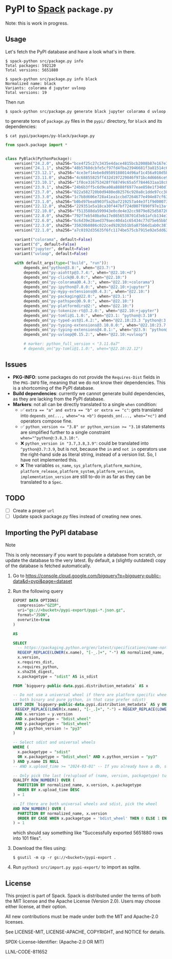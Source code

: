 # PyPI to [Spack](https://www.github.com/spack/spack) `package.py`

Note: this is work in progress.

## Usage

Let's fetch the PyPI database and have a look what's in there.

```console
$ spack-python src/package.py info
Total packages: 592120
Total versions: 5651880

$ spack-python src/package.py info black
Normalized name: black
Variants: colorama d jupyter uvloop
Total versions: 19
```

Then run

```console
$ spack-python src/package.py generate black jupyter colorama d uvloop
```

to generate tons of `package.py` files in the `pypi/` directory, for `black` and its dependencies:

```console
$ cat pypi/packages/py-black/package.py
```

```python
from spack.package import *


class PyBlack(PythonPackage):
    version("24.2.0", sha256="bce4f25c27c3435e4dace4815bcb2008b87e167e3bf4ee47ccdc5ce906eb4894")
    version("24.1.1", sha256="48b5760dcbfe5cf97fd4fba23946681f3a81514c6ab8a45b50da67ac8fbc6c7b")
    version("23.12.1", sha256="4ce3ef14ebe8d9509188014d96af1c456a910d5b5cbf434a09fef7e024b3d0d5")
    version("23.11.0", sha256="4c68855825ff432d197229846f971bc4d6666ce90492e5b02013bcaca4d9ab05")
    version("23.10.1", sha256="1f8ce316753428ff68749c65a5f7844631aa18c8679dfd3ca9dc1a289979c258")
    version("23.9.1", sha256="24b6b3ff5c6d9ea08a8888f6977eae858e1f340d7260cf56d70a49823236b62d")
    version("23.7.0", sha256="022a582720b0d9480ed82576c920a8c1dde97cc38ff11d8d8859b3bd6ca9eedb")
    version("23.3.0", sha256="1c7b8d606e728a41ea1ccbd7264677e494e87cf630e399262ced92d4a8dac940")
    version("23.1.0", sha256="b0bd97bea8903f5a2ba7219257a44e3f1f9d00073d6cc1add68f0beec69692ac")
    version("22.12.0", sha256="229351e5a18ca30f447bf724d007f890f97e13af070bb6ad4c0a441cd7596a2f")
    version("22.10.0", sha256="f513588da599943e0cde4e32cc9879e825d58720d6557062d1098c5ad80080e1")
    version("22.8.0", sha256="792f7eb540ba9a17e8656538701d3eb1afcb134e3b45b71f20b25c77a8db7e6e")
    version("22.6.0", sha256="6c6d39e28aed379aec40da1c65434c77d75e65bb59a1e1c283de545fb4e7c6c9")
    version("22.3.0", sha256="35020b8886c022ced9282b51b5a875b6d1ab0c387b31a065b84db7c33085ca79")
    version("22.1.0", sha256="a7c0192d35635f6fc1174be575cb7915e92e5dd629ee79fdaf0dcfa41a80afb5")

    variant("colorama", default=False)
    variant("d", default=False)
    variant("jupyter", default=False)
    variant("uvloop", default=False)

    with default_args(type=("build", "run")):
        depends_on("python@3.8:", when="@23.7:")
        depends_on("py-aiohttp@3.7.4:", when="@22.10:+d")
        depends_on("py-click@8.0.0:", when="@22.10:")
        depends_on("py-colorama@0.4.3:", when="@22.10:+colorama")
        depends_on("py-ipython@7.8.0:", when="@22.10:+jupyter")
        depends_on("py-mypy-extensions@0.4.3:", when="@22.10:")
        depends_on("py-packaging@22.0:", when="@23.1:")
        depends_on("py-pathspec@0.9.0:", when="@22.10:")
        depends_on("py-platformdirs@2:", when="@22.10:")
        depends_on("py-tokenize-rt@3.2.0:", when="@22.10:+jupyter")
        depends_on("py-tomli@1.1.0:", when="@23.1: ^python@:3.10")
        depends_on("py-typed-ast@1.4.2:", when="@22.10:23.3 ^python@:3.7")
        depends_on("py-typing-extensions@3.10.0.0:", when="@22.10:23.7 ^python@:3.9")
        depends_on("py-typing-extensions@4.0.1:", when="@23.9: ^python@:3.10")
        depends_on("py-uvloop@0.15.2:", when="@22.10:+uvloop")

        # marker: python_full_version < "3.11.0a7"
        # depends_on("py-tomli@1.1.0:", when="@22.10:22.12")
```

## Issues

- **PKG-INFO**: some packages do not provide the `Requires-Dist` fields in the `PKG-INFO` file,
  meaning that we do not know their dependencies. This is a shortcoming of the PyPI database.
- **Build dependencies**: currently we cannot generate build dependencies, as they are lacking
  from the PyPI database.
- **Markers**: not all can be directly translated to a single `when` condition:
  - ✅ `extra == "a" and extra == "b" or extra == "c"`: gets translated into 
    `depends_on(..., when="+a +b")` `depends_on(..., when="+c")` and operators compose fine.
  - ✅ `python_version <= "3.8" or python_version >= "3.10` statements are simplified further
    to a single constraint `when="^python@:3.8,3.10:"`.
  - ❌ `python_version in "3.7,3.8,3.9"`: could be translated into `^python@3.7:3.9`, but is not,
    because the `in` and `not in` operators use the right-hand side as literal string, instead of
    a version list. So, I have not implemented this.
  - ❌ The variables `os_name`, `sys_platform`, `platform_machine`, `platform_release`,
    `platform_system`, `platform_version`, `implementation_version` are still to-do in as far as
    they can be translated to a `Spec`.

## TODO

- [ ] Create a proper `url`
- [ ] Update spack package.py files instead of creating new ones.

## Importing the PyPI database

> [!NOTE]  
> This is only necessary if you want to populate a database from scratch, or update the database
> to the very latest. By default, a (slightly outdated) copy of the database is fetched
> automatically.

1. Go to https://console.cloud.google.com/bigquery?p=bigquery-public-data&d=pypi&page=dataset
2. Run the following query

   ```sql
   EXPORT DATA OPTIONS(
     compression="GZIP",
     uri="gs://<bucket>/pypi-export/pypi-*.json.gz",
     format="JSON",
     overwrite=true
   )

   AS

   SELECT
     -- https://packaging.python.org/en/latest/specifications/name-normalization/
     REGEXP_REPLACE(LOWER(x.name), "[-_.]+", "-") AS normalized_name,
     x.version,
     x.requires_dist,
     x.requires_python,
     x.sha256_digest,
     x.packagetype = "sdist" AS is_sdist

   FROM `bigquery-public-data.pypi.distribution_metadata` AS x

   -- Do not use a universal wheel if there are platform specific wheels (e.g. black can be built
   -- both binary and pure python, in that case prefer sdist)
   LEFT JOIN `bigquery-public-data.pypi.distribution_metadata` AS y ON (
    REGEXP_REPLACE(LOWER(x.name), "[-_.]+", "-") = REGEXP_REPLACE(LOWER(y.name), "[-_.]+", "-")
    AND x.version = y.version
    AND x.packagetype = "bdist_wheel"
    AND y.packagetype = "bdist_wheel"
    AND y.python_version != "py3"
   )

   -- Select sdist and universal wheels
   WHERE (
     x.packagetype = "sdist"
     OR x.packagetype = "bdist_wheel" AND x.python_version = "py3"
   ) AND y.name IS NULL
   -- AND x.upload_time >= "2024-03-01" -- If you already have a db, set this to last time fetched

   -- Only pick the last (re)upload of (name, version, packagetype) tuples
   QUALIFY ROW_NUMBER() OVER (
     PARTITION BY normalized_name, x.version, x.packagetype
     ORDER BY x.upload_time DESC
   ) = 1

   -- If there are both universal wheels and sdist, pick the wheel
   AND ROW_NUMBER() OVER (
     PARTITION BY normalized_name, x.version
     ORDER BY CASE WHEN x.packagetype = 'bdist_wheel' THEN 0 ELSE 1 END
   ) = 1
   ```
   which should say something like "Successfully exported 5651880 rows into 101 files".
3. Download the files using:
   ```console
   $ gsutil -m cp -r gs://<bucket>/pypi-export .
   ```
4. Run `python3 src/import.py pypi-export/` to import as sqlite.

## License

This project is part of Spack. Spack is distributed under the terms of both the
MIT license and the Apache License (Version 2.0). Users may choose either
license, at their option.

All new contributions must be made under both the MIT and Apache-2.0 licenses.

See LICENSE-MIT, LICENSE-APACHE, COPYRIGHT, and NOTICE for details.

SPDX-License-Identifier: (Apache-2.0 OR MIT)

LLNL-CODE-811652
